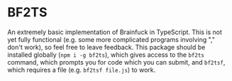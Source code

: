 # BF2TS
An extremely basic implementation of Brainfuck in TypeScript.
This is not yet fully functional (e.g. some more complicated programs involving "," don't work), so feel free to leave feedback.
This package should be installed globally (`npm i -g bf2ts`), which gives access to the `bf2ts` command, which prompts you for code which you can submit, and `bf2tsf`, which requires a file (e.g. `bf2tsf file.js`) to work.